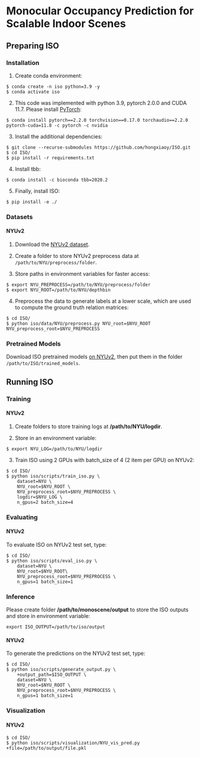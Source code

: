 # Monocular Occupancy Prediction for Scalable Indoor Scenes

## Preparing ISO

### Installation

1. Create conda environment:

```
$ conda create -n iso python=3.9 -y
$ conda activate iso
```
2. This code was implemented with python 3.9, pytorch 2.0.0 and CUDA 11.7. Please install [PyTorch](https://pytorch.org/): 

```
$ conda install pytorch==2.2.0 torchvision==0.17.0 torchaudio==2.2.0 pytorch-cuda=11.8 -c pytorch -c nvidia
```

3. Install the additional dependencies:

```
$ git clone --recurse-submodules https://github.com/hongxiaoy/ISO.git
$ cd ISO/
$ pip install -r requirements.txt
```

4. Install tbb:

```
$ conda install -c bioconda tbb=2020.2
```

5. Finally, install ISO:

```
$ pip install -e ./
```

### Datasets

#### NYUv2

1. Download the [NYUv2 dataset](https://www.rocq.inria.fr/rits_files/computer-vision/monoscene/nyu.zip).

2. Create a folder to store NYUv2 preprocess data at `/path/to/NYU/preprocess/folder`.

3. Store paths in environment variables for faster access:

```
$ export NYU_PREPROCESS=/path/to/NYU/preprocess/folder
$ export NYU_ROOT=/path/to/NYU/depthbin 
```

4. Preprocess the data to generate labels at a lower scale, which are used to compute the ground truth relation matrices:

```
$ cd ISO/
$ python iso/data/NYU/preprocess.py NYU_root=$NYU_ROOT NYU_preprocess_root=$NYU_PREPROCESS
```

### Pretrained Models

Download ISO pretrained models [on NYUv2](https://huggingface.co/hongxiaoy/ISO/tree/main), then put them in the folder `/path/to/ISO/trained_models`.

## Running ISO

### Training

#### NYUv2

1. Create folders to store training logs at **/path/to/NYU/logdir**.

2. Store in an environment variable:

```
$ export NYU_LOG=/path/to/NYU/logdir
```

3.  Train ISO using 2 GPUs with batch_size of 4 (2 item per GPU) on NYUv2:
```
$ cd ISO/
$ python iso/scripts/train_iso.py \
    dataset=NYU \
    NYU_root=$NYU_ROOT \
    NYU_preprocess_root=$NYU_PREPROCESS \
    logdir=$NYU_LOG \
    n_gpus=2 batch_size=4
```

### Evaluating

#### NYUv2

To evaluate ISO on NYUv2 test set, type:

```
$ cd ISO/
$ python iso/scripts/eval_iso.py \
    dataset=NYU \
    NYU_root=$NYU_ROOT\
    NYU_preprocess_root=$NYU_PREPROCESS \
    n_gpus=1 batch_size=1
```

### Inference

Please create folder **/path/to/monoscene/output** to store the ISO outputs and store in environment variable:

```
export ISO_OUTPUT=/path/to/iso/output
```

#### NYUv2

To generate the predictions on the NYUv2 test set, type:

```
$ cd ISO/
$ python iso/scripts/generate_output.py \
    +output_path=$ISO_OUTPUT \
    dataset=NYU \
    NYU_root=$NYU_ROOT \
    NYU_preprocess_root=$NYU_PREPROCESS \
    n_gpus=1 batch_size=1
```

### Visualization

#### NYUv2 
```
$ cd ISO/
$ python iso/scripts/visualization/NYU_vis_pred.py +file=/path/to/output/file.pkl
```
